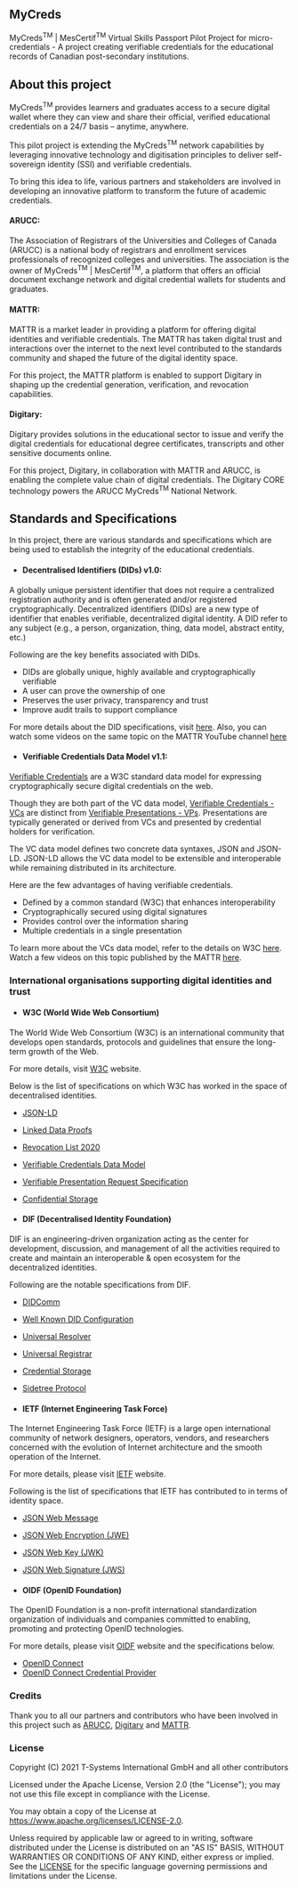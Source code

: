 ## MyCreds
MyCreds<sup>TM</sup> | MesCertif<sup>TM</sup> Virtual Skills Passport Pilot Project for micro-credentials - A project creating verifiable credentials for the educational records of Canadian post-secondary institutions.

## About this project
MyCreds<sup>TM</sup> provides learners and graduates access to a secure digital wallet where they can view and share their official, verified educational credentials on a 24/7 basis – anytime, anywhere. 

This pilot project is extending the MyCreds<sup>TM</sup> network capabilities by leveraging innovative technology and digitisation principles to deliver self-sovereign identity (SSI) and verifiable credentials.

To bring this idea to life, various partners and stakeholders are involved in developing an innovative platform to transform the future of academic credentials.  


#### ARUCC: 
The Association of Registrars of the Universities and Colleges of Canada (ARUCC) is a national body of registrars and enrollment services professionals of recognized colleges and universities. The association is the owner of MyCreds<sup>TM</sup> | MesCertif<sup>TM</sup>, a platform that offers an official document exchange network and digital credential wallets for students and graduates.

#### MATTR:
MATTR is a market leader in providing a platform for offering digital identities and verifiable credentials. The MATTR has taken digital trust and interactions over the internet to the next level contributed to the standards community and shaped the future of the digital identity space.

For this project, the MATTR platform is enabled to support Digitary in shaping up the credential generation, verification, and revocation capabilities.

#### Digitary:
Digitary provides solutions in the educational sector to issue and verify the digital credentials for educational degree certificates, transcripts and other sensitive documents online. 

For this project, Digitary, in collaboration with MATTR and ARUCC, is enabling the complete value chain of digital credentials. The Digitary CORE technology powers the ARUCC MyCreds<sup>TM</sup> National Network.

## Standards and Specifications 
In this project, there are various standards and specifications which are being used to establish the integrity of the educational credentials.  



- #### Decentralised Identifiers (DIDs) v1.0: 
A globally unique persistent identifier that does not require a centralized registration authority and is often generated and/or registered cryptographically. Decentralized identifiers (DIDs) are a new type of identifier that enables verifiable, decentralized digital identity. A DID refer to any subject (e.g., a person, organization, thing, data model, abstract entity, etc.)

Following are the key benefits associated with DIDs. 

-   DIDs are globally unique, highly available and cryptographically verifiable 
-   A user can prove the ownership of one 
-   Preserves the user privacy, transparency and trust
-   Improve audit trails to support compliance   

For more details about the DID specifications, visit [here](https://www.w3.org/TR/2022/REC-did-core-20220719/). Also, you can watch some videos on the same topic on the MATTR YouTube channel [here](https://www.youtube.com/watch?v=gWgAgpfLEIQ&list=PL1v34OMpKjALowB6oxDYmCvoYfWeiUe_4&index=5)


- #### Verifiable Credentials Data Model v1.1: 

[Verifiable Credentials](https://www.w3.org/TR/vc-data-model/) are a W3C standard data model for expressing cryptographically secure digital credentials on the web.

Though they are both part of the VC data model, [Verifiable Credentials - VCs](https://www.w3.org/TR/vc-data-model/#credentials) are distinct from [Verifiable Presentations - VPs](w3.org/TR/vc-data-model/#presentations). Presentations are typically generated or derived from VCs and presented by credential holders for verification.

The VC data model defines two concrete data syntaxes, JSON and JSON-LD. JSON-LD allows the VC data model to be extensible and interoperable while remaining distributed in its architecture.

Here are the few advantages of having verifiable credentials. 

- Defined by a common standard (W3C) that enhances interoperability  
- Cryptographically secured using digital signatures 
- Provides control over the information sharing  
- Multiple credentials in a single presentation 

To learn more about the VCs data model, refer to the details on W3C [here](https://www.w3.org/TR/vc-data-model/). Watch a few videos on this topic published by the MATTR [here](https://www.youtube.com/watch?v=6H099_hTRc4&list=PL1v34OMpKjALowB6oxDYmCvoYfWeiUe_4&index=6). 


### International organisations supporting digital identities and trust

- #### W3C (World Wide Web Consortium)
The World Wide Web Consortium (W3C) is an international community that develops open standards, protocols and guidelines that ensure the long-term growth of the Web. 

For more details, visit [W3C](https://www.w3.org/) website. 

Below is the list of specifications on which W3C has worked in the space of decentralised identities. 

  - [JSON-LD](https://www.w3.org/TR/json-ld/)
  - [Linked Data Proofs](https://w3c-ccg.github.io/data-integrity-spec/)
  - [Revocation List 2020](https://w3c-ccg.github.io/vc-status-rl-2020/)
  - [Verifiable Credentials Data Model](https://www.w3.org/TR/vc-data-model/)
  - [Verifiable Presentation Request Specification](https://w3c-ccg.github.io/vp-request-spec/)
  - [Confidential Storage](https://identity.foundation/confidential-storage/)

- #### DIF (Decentralised Identity Foundation)
DIF is an engineering-driven organization acting as the center for development, discussion, and management of all the activities required to create and maintain an interoperable & open ecosystem for the decentralized identities. 

Following are the notable specifications from DIF. 

- [DIDComm](https://identity.foundation/didcomm-messaging/spec/)
- [Well Known DID Configuration](https://identity.foundation/.well-known/resources/did-configuration/) 
- [Universal Resolver](https://github.com/decentralized-identity/universal-resolver) 
- [Universal Registrar](https://github.com/decentralized-identity/universal-registrar)
- [Credential Storage](https://identity.foundation/confidential-storage/) 
- [Sidetree Protocol](https://identity.foundation/working-groups/sidetree.html)

- #### IETF (Internet Engineering Task Force) 
The Internet Engineering Task Force (IETF) is a large open international community of network designers, operators, vendors, and researchers concerned with the evolution of Internet architecture and the smooth operation of the Internet.

For more details, please visit [IETF](https://www.ietf.org/) website.  

Following is the list of specifications that IETF has contributed to in terms of identity space.

- [JSON Web Message](https://datatracker.ietf.org/doc/html/draft-looker-jwm-01)
- [JSON Web Encryption (JWE)](https://datatracker.ietf.org/doc/html/rfc7516)
- [JSON Web Key (JWK)](https://datatracker.ietf.org/doc/html/rfc7517)
- [JSON Web Signature (JWS)](https://datatracker.ietf.org/doc/html/rfc7515)

- #### OIDF (OpenID Foundation)
The OpenID Foundation is a non-profit international standardization organization of individuals and companies committed to enabling, promoting and protecting OpenID technologies. 

For more details, please visit [OIDF](https://openid.net/foundation/) website and the specifications below. 

- [OpenID Connect](https://openid.net/connect/)
- [OpenID Connect Credential Provider](https://mattrglobal.github.io/oidc-client-bound-assertions-spec/v0.1/)

### Credits
Thank you to all our partners and contributors who have been involved in this project such as [ARUCC](https://arucc.ca/en/), [Digitary](https://www.digitary.net/) and [MATTR](https://mattr.global/). 

### License
Copyright (C) 2021 T-Systems International GmbH and all other contributors

Licensed under the Apache License, Version 2.0 (the "License"); you may not use this file except in compliance with the License.

You may obtain a copy of the License at https://www.apache.org/licenses/LICENSE-2.0.

Unless required by applicable law or agreed to in writing, software distributed under the License is distributed on an "AS IS" BASIS, WITHOUT WARRANTIES OR CONDITIONS OF ANY KIND, either express or implied. See the [LICENSE]() for the specific language governing permissions and limitations under the License.
